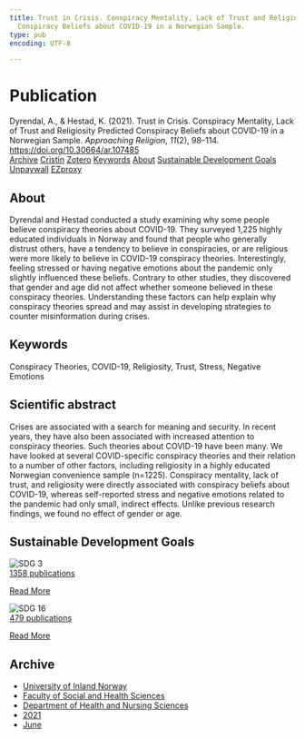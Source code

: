 ```yaml
---
title: Trust in Crisis. Conspiracy Mentality, Lack of Trust and Religiosity Predicted
  Conspiracy Beliefs about COVID-19 in a Norwegian Sample.
type: pub
encoding: UTF-8

---
```

<h1>Publication</h1>
<article id="csl-bib-container-H2TZTBZ3" class="csl-bib-container">
  <div class="csl-bib-body"> <div class="csl-entry">Dyrendal, A., &#38; Hestad, K. (2021). Trust in Crisis. Conspiracy Mentality, Lack of Trust and Religiosity Predicted Conspiracy Beliefs about COVID-19 in a Norwegian Sample. <i>Approaching Religion</i>, <i>11</i>(2), 98–114. <a href="https://doi.org/10.30664/ar.107485">https://doi.org/10.30664/ar.107485</a></div> </div>
  <div class="csl-bib-buttons">
    <a href="#taxonomy-article-H2TZTBZ3" alt="archive" class="csl-bib-button">Archive</a>
    <a href="https://app.cristin.no/results/show.jsf?id=1918744" alt="Cristin" class="csl-bib-button">Cristin</a>
    <a href="http://zotero.org/groups/5881554/items/H2TZTBZ3" alt="Zotero" class="csl-bib-button">Zotero</a>
    <a href="#keywords-article-H2TZTBZ3" alt="keywords" class="csl-bib-button">Keywords</a>
    <a href="#about-article-H2TZTBZ3" alt="about_pub" class="csl-bib-button">About</a>
    <a href="#sdg-article-H2TZTBZ3" alt="sdg" class="csl-bib-button">Sustainable Development Goals</a>
    <a href="https://journal.fi/ar/article/download/107485/66000" alt="Unpaywall" class="csl-bib-button">Unpaywall</a>
    <a href="https://journal.fi/ar/article/download/107485/66000" alt="EZproxy" class="csl-bib-button">EZproxy</a>
  </div>
  <div id="csl-bib-meta-container-H2TZTBZ3"></div>
</article>
<div id="csl-bib-meta-H2TZTBZ3" class="csl-bib-meta">
  <article id="about-article-H2TZTBZ3" class="about_pub-article">
    <h1>About</h1>
    Dyrendal and Hestad conducted a study examining why some people believe conspiracy theories about COVID-19. They surveyed 1,225 highly educated individuals in Norway and found that people who generally distrust others, have a tendency to believe in conspiracies, or are religious were more likely to believe in COVID-19 conspiracy theories. Interestingly, feeling stressed or having negative emotions about the pandemic only slightly influenced these beliefs. Contrary to other studies, they discovered that gender and age did not affect whether someone believed in these conspiracy theories. Understanding these factors can help explain why conspiracy theories spread and may assist in developing strategies to counter misinformation during crises.
  </article>
  <article id="keywords-article-H2TZTBZ3" class="keywords-article">
    <h1>Keywords</h1>
    Conspiracy Theories, COVID-19, Religiosity, Trust, Stress, Negative Emotions
  </article>
  <article id="abstract-article-H2TZTBZ3" class="abstract-article">
    <h1>Scientific abstract</h1>
    Crises are associated with a search for meaning and security. In recent years, they have also been associated with increased attention to conspiracy theories. Such theories about COVID-19 have been many. We have looked at several COVID-specific conspiracy theories and their relation to a number of other factors, including religiosity in a highly educated Norwegian convenience sample (n=1225). Conspiracy mentality, lack of trust, and religiosity were directly associated with conspiracy beliefs about COVID-19, whereas self-reported stress and negative emotions related to the pandemic had only small, indirect effects. Unlike previous research findings, we found no effect of gender or age.
  </article>
  <article id="sdg-article-H2TZTBZ3" class="sdg-article">
    <h1>Sustainable Development Goals</h1>
    <div class="sdg-container"><div id="sdg3" class="sdg">
        <img src="{{< params subfolder >}}images/sdg/sdg03_en.png" class="image" alt="SDG 3">
        <div class="sdg-overlay">
          <a href="{{< params subfolder >}}en/archive/?sdg=3#archive" class="sdg-publication-count"><span>1358</span> publications</a>
          <p><a href="https://sdgs.un.org/goals/goal3" class="sdg-read-more">Read More</a></p>
        </div>
      </div> <div id="sdg16" class="sdg">
        <img src="{{< params subfolder >}}images/sdg/sdg16_en.png" class="image" alt="SDG 16">
        <div class="sdg-overlay">
          <a href="{{< params subfolder >}}en/archive/?sdg=16#archive" class="sdg-publication-count"><span>479</span> publications</a>
          <p><a href="https://sdgs.un.org/goals/goal16" class="sdg-read-more">Read More</a></p>
        </div>
      </div></div>
  </article>
  <article id="taxonomy-article-H2TZTBZ3" class="taxonomy-article">
    <h1>Archive</h1>
    <ul>
      <li><a href="{{< params subfolder >}}en/archive/?key=3DCRN523">University of Inland Norway</a></li>
      <li><a href="{{< params subfolder >}}en/archive/?key=IDKFS3MX">Faculty of Social and Health Sciences</a></li>
      <li><a href="{{< params subfolder >}}en/archive/?key=GTV4ECMZ">Department of Health and Nursing Sciences</a></li>
      <li><a href="{{< params subfolder >}}en/archive/?key=4IUS5XY3">2021</a></li>
      <li><a href="{{< params subfolder >}}en/archive/?key=2NHRB3LQ">June</a></li>
    </ul>
  </article>
</div>
